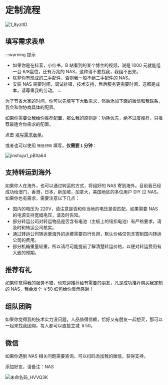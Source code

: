 # 定制流程

![1_8yzItD](https://img.slarker.me/wiki/1_8yzItD.png)

## 填写需求表单

:::warning 提示
- 如果你是在抖音，小红书，B 站看到的某个博主的视频，说是 1000 元就能组一台 6/8盘位，还有万兆的 NAS，这种请不要找我，我组不出来。
- 除非你有现成的二手配件，否则我一般不组二手配件的 NAS。
- 安装 NAS 需要时间，调试排错，技术支持，售后服务更需要时间，这都是成本，请尊重我的劳动。
:::

为了节省大家的时间，你可以先填写下大致需求，然后添加下面的微信和我联系，我会和你协商具体的配置。

如果你需要让我给你推荐配置，那么我的原则是：功耗优先，绝不过度推荐，只推荐最适合你需求的配置。

点击 [填写需求表单](https://jinshuju.net/f/qGaDq1)。

或者也可以使用 `微信扫码` 填写，**仅需要 `1` 分钟**：

![jinshuju1_pBXa64](https://img.slarker.me/wiki/jinshuju1_pBXa64.png)

## 支持转运到海外

如果你人在海外，也可以通过转运的方式，将组好的 NAS 寄到海外。目前我已经成功给澳门，香港，日本，新加坡，加拿大，美国地区的多位用户 DIY 过 NAS。如果你也有需求，需要注意以下几点：

- 国内的电压为 220V，请注意是否和你当地的电压是否匹配，如果需要 NAS 的电源支持宽幅电压，请及时告知。
- 部分转运公司对转运物品是否含有电池（主板上的纽扣电池）有严格要求，请及时和转运公司核实。
- 通过转运公司转运至海外的运费需要自行负担，默认价格仅包含寄到国内转运公司的费用。
- 部分机箱重量较重，所以请尽可能提前了解清楚转运价格，以便对转运费用有大致的预期。

## 推荐有礼

如果你觉得我的服务不错，也欢迎推荐给有需要的朋友，凡是成功推荐购买我定制的 NAS，我会发个 ￥50 红包给你表示感谢！

## 组队团购

如果你觉得我的技术实力没问题，人品值得信赖，恰好又有朋友一起想买，那可以一起来找我团购，每人都可以直接立减 ￥50。

## 微信

如果你遇到 NAS 相关问题需要咨询，可以扫码添加我的微信，获得支持。

添加好友，请备注：NAS

![未命名码_HVVQ3K](https://img.slarker.me/wiki/未命名码_HVVQ3K.png)